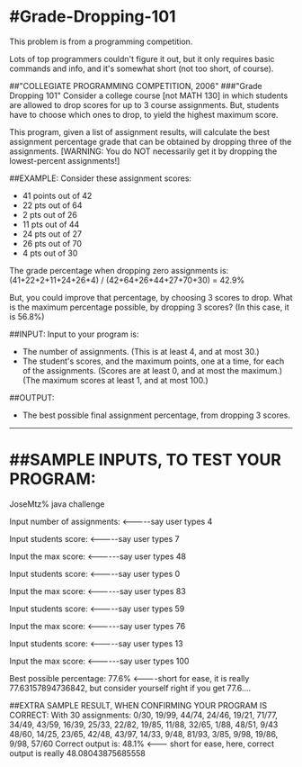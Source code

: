 #Grade-Dropping-101
==================

This problem is from a programming competition.

Lots of top programmers couldn't figure it out, but it only requires basic commands and info, and it's somewhat short (not too short, of course).

##"COLLEGIATE PROGRAMMING COMPETITION, 2006"
###"Grade Dropping 101"
Consider a college course [not MATH 130] in which students are allowed to drop scores for up to 3 course assignments. But, students have to choose which ones to drop, to yield the highest maximum score.

This program, given a list of assignment results, will calculate the best assignment percentage grade that can be obtained by dropping three of the assignments.
[WARNING: You do NOT necessarily get it by dropping the lowest-percent assignments!]
 
##EXAMPLE:
Consider these assignment scores:
* 41 points out of 42
* 22 pts out of 64
* 2 pts out of 26
* 11 pts out of 44
* 24 pts out of 27
* 26 pts out of 70
* 4 pts out of 30
 
The grade percentage when dropping zero assignments is:
(41+22+2+11+24+26+4) / (42+64+26+44+27+70+30) = 42.9%
 
But, you could improve that percentage, by choosing 3 scores to drop.
What is the maximum percentage possible, by dropping 3 scores?
(In this case, it is 56.8%)
 
##INPUT:
Input to your program is:
* The number of assignments.  (This is at least 4, and at most 30.)
* The student's scores, and the maximum points, one at a time,
  for each of the assignments.
  (Scores are at least 0, and at most the maximum.)
  (The maximum scores at least 1, and at most 100.)
 
##OUTPUT:
* The best possible final assignment percentage, from dropping 3 scores.

---------------------------------------------------------------------------------------------------------------------

##SAMPLE INPUTS, TO TEST YOUR PROGRAM:
=====================================================================================================================

JoseMtz% java challenge

Input number of assignments: <-----say user types 4

Input students score: <-----say user types 7

Input the max score: <------say user types 48

Input students score: <-----say user types 0

Input the max score: <------say user types 83

Input students score: <-----say user types 59

Input the max score: <------say user types 76

Input students score: <-----say user types 13

Input the max score: <------say user types 100

Best possible percentage: 77.6% <----short for ease, it is really 77.63157894736842, but consider yourself right if you get 77.6....

##EXTRA SAMPLE RESULT, WHEN CONFIRMING YOUR PROGRAM IS CORRECT:
With 30 assignments:
0/30, 19/99, 44/74, 24/46, 19/21, 71/77, 34/49, 43/59, 16/39, 25/33, 22/82, 19/85, 11/88, 32/65, 1/88, 48/51, 9/43
48/60, 14/25, 23/65, 42/48, 43/97, 14/33, 9/48, 81/93, 3/85, 9/98, 19/86, 9/98, 57/60
Correct output is:
48.1% <--- short for ease, here, correct output is really 48.08043875685558
